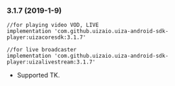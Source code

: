 ### 3.1.7 (2019-1-9)

    //for playing video VOD, LIVE  
    implementation 'com.github.uizaio.uiza-android-sdk-player:uizacoresdk:3.1.7'
         
    //for live broadcaster  
    implementation 'com.github.uizaio.uiza-android-sdk-player:uizalivestream:3.1.7'

- Supported TK.